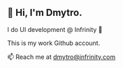 ## 👋 Hi, I'm Dmytro.

I do UI development @ Infrinity 🚀

This is my work Github account.

📫 Reach me at dmytro@infrinity.com
